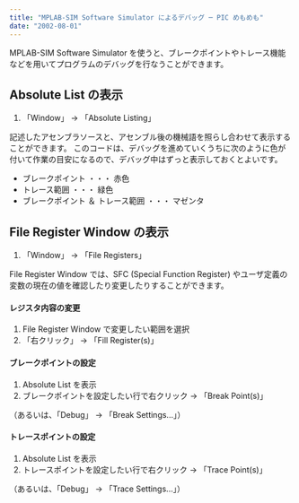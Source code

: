 ```yaml
---
title: "MPLAB-SIM Software Simulator によるデバッグ ─ PIC めもめも"
date: "2002-08-01"
---
```


MPLAB-SIM Software Simulator を使うと、ブレークポイントやトレース機能などを用いてプログラムのデバッグを行なうことができます。


Absolute List の表示
----

1. 「Window」 → 「Absolute Listing」

記述したアセンブラソースと、アセンブル後の機械語を照らし合わせて表示することができます。
このコードは、デバッグを進めていくうちに次のように色が付いて作業の目安になるので、デバッグ中はずっと表示しておくとよいです。

- ブレークポイント ・・・ 赤色
- トレース範囲 ・・・ 緑色
- ブレークポイント ＆ トレース範囲 ・・・ マゼンタ


File Register Window の表示
----

1. 「Window」 → 「File Registers」

File Register Window では、SFC (Special Function Register) やユーザ定義の変数の現在の値を確認したり変更したりすることができます。

#### レジスタ内容の変更

1. File Register Window で変更したい範囲を選択
2. 「右クリック」 → 「Fill Register(s)」

#### ブレークポイントの設定

1. Absolute List を表示
2. ブレークポイントを設定したい行で右クリック → 「Break Point(s)」

（あるいは、「Debug」 → 「Break Settings...」）

#### トレースポイントの設定

1. Absolute List を表示
2. トレースポイントを設定したい行で右クリック → 「Trace Point(s)」

（あるいは、「Debug」 → 「Trace Settings...」）

